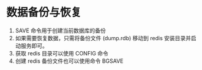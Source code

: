 # 数据备份与恢复
1. SAVE 命令用于创建当前数据库的备份
1. 如果需要恢复数据，只需将备份文件 (dump.rdb) 移动到 redis 安装目录并启动服务即可。
1. 获取 redis 目录可以使用 CONFIG 命令
1. 创建 redis 备份文件也可以使用命令 BGSAVE